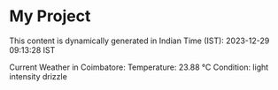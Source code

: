 # My Project

This content is dynamically generated in Indian Time (IST): 2023-12-29 09:13:28 IST


Current Weather in Coimbatore:
Temperature: 23.88 °C
Condition: light intensity drizzle
